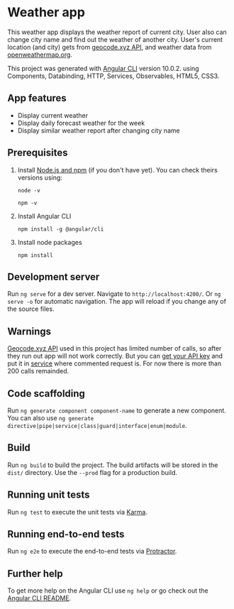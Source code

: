# Weather app

This weather app displays the weather report of current city.
User also can change city name and find out the weather of another city.
User's current location (and city) gets from [geocode.xyz API](geocode.xyz), 
and weather data from [openweathermap.org](https://openweathermap.org/api).

This project was generated with [Angular CLI](https://github.com/angular/angular-cli) version 10.0.2. using Components,
Databinding, HTTP, Services, Observables, HTML5, CSS3.

## App features

- Display current weather
- Display daily forecast weather for the week
- Display similar weather report after changing city name

## Prerequisites

1. Install [Node.js and npm](https://nodejs.org/en/download/) (if you don't have yet). You can check theirs versions using:

   ```node -v```

   ```npm -v```

2. Install Angular CLI

   ```npm install -g @angular/cli```

3. Install node packages

    ```npm install```

    

## Development server

Run `ng serve` for a dev server. Navigate to `http://localhost:4200/`. Or `ng serve -o` for automatic navigation. The app will reload if you change any of the source files.

## Warnings

[Geocode.xyz API](geocode.xyz) used in this project has limited number of calls, so after they run out app will not work correctly. But you can [get your API key](https://geocode.xyz/api) and put it in [service](src/app/service/wserv.service.ts) where commented request is. For now there is more than 200 calls remainded.

## Code scaffolding

Run `ng generate component component-name` to generate a new component. You can also use `ng generate directive|pipe|service|class|guard|interface|enum|module`.

## Build

Run `ng build` to build the project. The build artifacts will be stored in the `dist/` directory. Use the `--prod` flag for a production build.

## Running unit tests

Run `ng test` to execute the unit tests via [Karma](https://karma-runner.github.io).

## Running end-to-end tests

Run `ng e2e` to execute the end-to-end tests via [Protractor](http://www.protractortest.org/).

## Further help

To get more help on the Angular CLI use `ng help` or go check out the [Angular CLI README](https://github.com/angular/angular-cli/blob/master/README.md).
